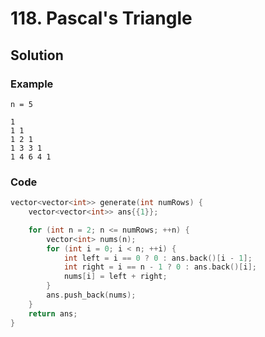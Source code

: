 # 118. Pascal's Triangle

## Solution

### Example

```
n = 5
```

```
1
1 1
1 2 1
1 3 3 1
1 4 6 4 1
```

### Code

```cpp
vector<vector<int>> generate(int numRows) {
    vector<vector<int>> ans{{1}};

    for (int n = 2; n <= numRows; ++n) {
        vector<int> nums(n);
        for (int i = 0; i < n; ++i) {
            int left = i == 0 ? 0 : ans.back()[i - 1];
            int right = i == n - 1 ? 0 : ans.back()[i];
            nums[i] = left + right;
        }
        ans.push_back(nums);
    }
    return ans;
}
```
